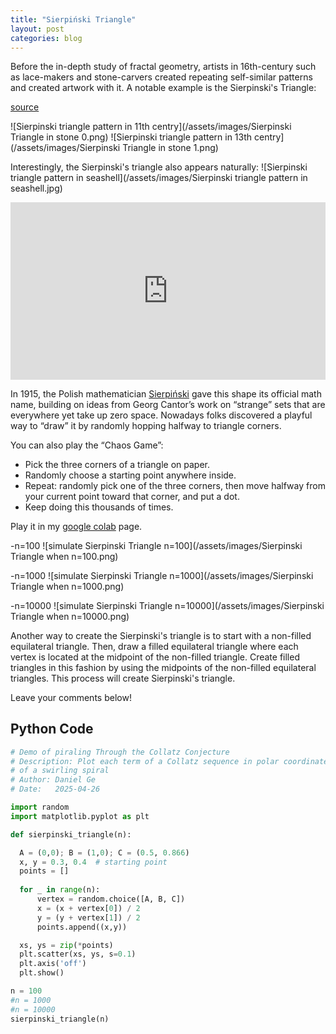 ```yaml
---
title: "Sierpiński Triangle"
layout: post
categories: blog
---
```


Before the in-depth study of fractal geometry, artists in 16th-century such as lace-makers and stone-carvers created repeating self-similar patterns and created artwork with it. A notable example is the Sierpinski's Triangle:

[source](https://www.formulas.it/formulog/wp-content/uploads/2014/12/sierpinski-aplimat.pdf)

![Sierpinski triangle pattern in 11th centry](/assets/images/Sierpinski Triangle in stone 0.png)
![Sierpinski triangle pattern in 13th centry](/assets/images/Sierpinski Triangle in stone 1.png)

Interestingly, the Sierpinski's triangle also appears naturally:
![Sierpinski triangle pattern in seashell](/assets/images/Sierpinski triangle pattern in seashell.jpg)



<div style="position:relative;padding-bottom:56.25%;height:0;overflow:hidden;width:100%;max-width:1200px;margin:1em auto;">
  <iframe 
    style="position:absolute;top:0;left:0;width:100%;height:100%;" 
    src="https://www.youtube.com/embed/Fgu5-3ihVVI" 
    frameborder="0" 
    allow="accelerometer; autoplay; clipboard-write; encrypted-media; gyroscope; picture-in-picture" 
    allowfullscreen>
  </iframe>
</div>


In 1915, the Polish mathematician [Sierpiński](https://en.wikipedia.org/wiki/Sierpi%C5%84ski_triangle) gave this shape its official math name, building on ideas from Georg Cantor’s work on “strange” sets that are everywhere yet take up zero space.
Nowadays folks discovered a playful way to “draw” it by randomly hopping halfway to triangle corners.

You can also play the “Chaos Game”:
- Pick the three corners of a triangle on paper.
- Randomly choose a starting point anywhere inside.
- Repeat: randomly pick one of the three corners, then move halfway from your current point toward that corner, and put a dot.
- Keep doing this thousands of times.
  

Play it in my [google colab](https://colab.research.google.com/drive/1nmMQXP5_PlsqR2GiE97NOby6FYsn4U_y#scrollTo=_b_xyx-hQ8JN) page.

-n=100 
![simulate Sierpinski Triangle n=100](/assets/images/Sierpinski Triangle when n=100.png)

-n=1000
![simulate Sierpinski Triangle n=1000](/assets/images/Sierpinski Triangle when n=1000.png)

-n=10000
![simulate Sierpinski Triangle n=10000](/assets/images/Sierpinski Triangle when n=10000.png)

Another way to create the Sierpinski's triangle is to start with a non-filled equilateral triangle. Then, draw a filled equilateral triangle where each vertex is located at the midpoint of the non-filled triangle. Create filled triangles in this fashion by using the midpoints of the non-filled equilateral triangles. This process will create Sierpinski's triangle.

Leave your comments below!


<section id="comments">
  <script src="https://utteranc.es/client.js"
          repo="harveyge/harveyge.github.io"
          issue-term="pathname"
          theme="github-light"
          crossorigin="anonymous"
          async>
  </script>
</section>


## Python Code
```python
# Demo of piraling Through the Collatz Conjecture
# Description: Plot each term of a Collatz sequence in polar coordinates, and show the result
# of a swirling spiral
# Author: Daniel Ge
# Date:   2025-04-26

import random
import matplotlib.pyplot as plt

def sierpinski_triangle(n):

  A = (0,0); B = (1,0); C = (0.5, 0.866)
  x, y = 0.3, 0.4  # starting point
  points = []
    
  for _ in range(n):
      vertex = random.choice([A, B, C])
      x = (x + vertex[0]) / 2
      y = (y + vertex[1]) / 2
      points.append((x,y))

  xs, ys = zip(*points)
  plt.scatter(xs, ys, s=0.1)
  plt.axis('off')
  plt.show()

n = 100
#n = 1000
#n = 10000
sierpinski_triangle(n)
```
